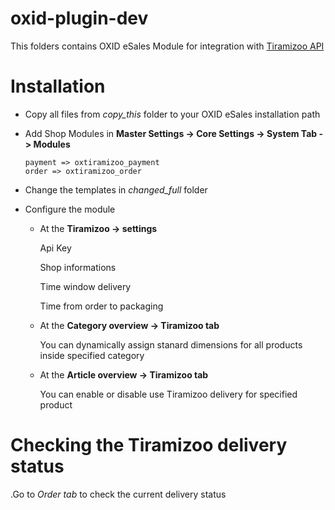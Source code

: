 oxid-plugin-dev
===============

This folders contains OXID eSales Module for integration with [Tiramizoo API](http://dev.tiramizoo.com/)

# Installation #

*   Copy all files from *copy_this* folder to your OXID eSales installation path

*   Add Shop Modules in **Master Settings -> Core Settings -> System Tab -> Modules**

    ```
    payment => oxtiramizoo_payment
    order => oxtiramizoo_order
    ```

*   Change the templates in *changed_full* folder

*   Configure the module 
    -   At the **Tiramizoo -> settings**

        Api Key

        Shop informations

        Time window delivery

        Time from order to packaging

    -   At the **Category overview -> Tiramizoo tab**

        You can dynamically assign stanard dimensions for all products inside specified category

    -   At the **Article overview -> Tiramizoo tab**

        You can enable or disable use Tiramizoo delivery for specified product

# Checking the Tiramizoo delivery status #

.Go to *Order tab* to check the current delivery status